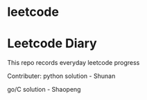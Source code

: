 # leetcode
# Leetcode Diary

This repo records everyday leetcode progress

Contributer:
python solution - Shunan

go/C solution - Shaopeng

